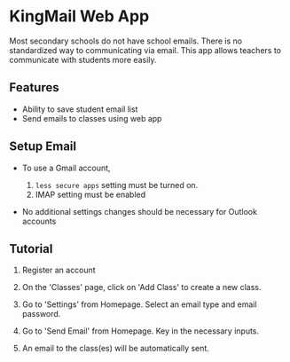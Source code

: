 # KingMail Web App

Most secondary schools do not have school emails. There is no standardized way to communicating via email.
This app allows teachers to communicate with students more easily.

## Features

* Ability to save student email list
* Send emails to classes using web app

## Setup Email

* To use a Gmail account, 
    1. `less secure apps` setting must be turned on.
    2. IMAP setting must be enabled

* No additional settings changes should be necessary for Outlook accounts

## Tutorial

1. Register an account

2. On the 'Classes' page, click on 'Add Class' to create a new class.

3. Go to 'Settings' from Homepage. Select an email type and email password.

4. Go to 'Send Email' from Homepage. Key in the necessary inputs.

5. An email to the class(es) will be automatically sent.
